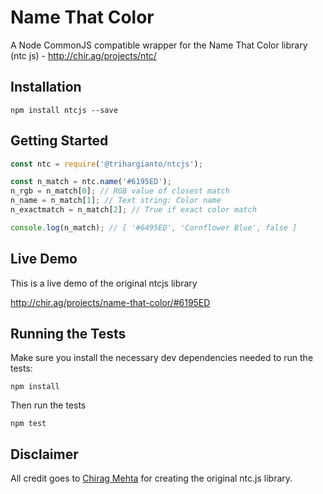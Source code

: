 # Name That Color

A Node CommonJS compatible wrapper for the Name That Color library (ntc js) - http://chir.ag/projects/ntc/

## Installation

```
npm install ntcjs --save
```

## Getting Started

```javascript
const ntc = require('@trihargianto/ntcjs');

const n_match = ntc.name('#6195ED');
n_rgb = n_match[0]; // RGB value of closest match
n_name = n_match[1]; // Text string: Color name
n_exactmatch = n_match[2]; // True if exact color match

console.log(n_match); // [ '#6495ED', 'Cornflower Blue', false ]
```

## Live Demo

This is a live demo of the original ntcjs library

http://chir.ag/projects/name-that-color/#6195ED

## Running the Tests

Make sure you install the necessary dev dependencies needed to run the tests:

```
npm install
```

Then run the tests

```
npm test
```

## Disclaimer

All credit goes to [Chirag Mehta](http://chir.ag/about) for creating the original ntc.js library.
